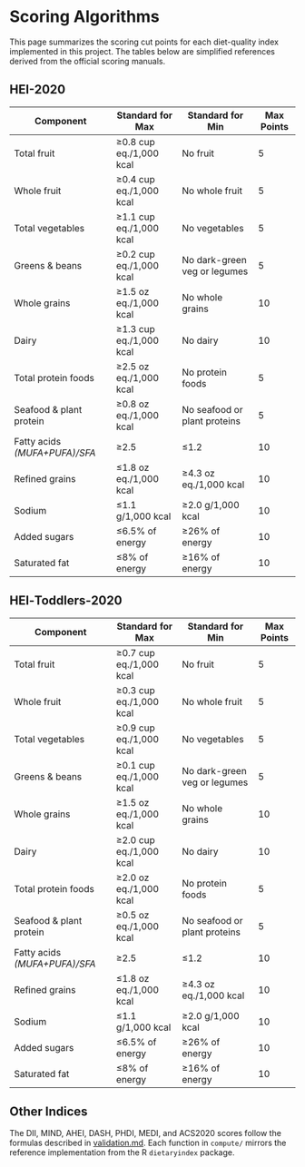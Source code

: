 # Scoring Algorithms

This page summarizes the scoring cut points for each diet-quality index implemented in this project. The tables below are simplified references derived from the official scoring manuals.

## HEI-2020

| Component | Standard for Max | Standard for Min | Max Points |
|-----------|-----------------|-----------------|-----------|
| Total fruit | ≥0.8 cup eq./1,000 kcal | No fruit | 5 |
| Whole fruit | ≥0.4 cup eq./1,000 kcal | No whole fruit | 5 |
| Total vegetables | ≥1.1 cup eq./1,000 kcal | No vegetables | 5 |
| Greens & beans | ≥0.2 cup eq./1,000 kcal | No dark-green veg or legumes | 5 |
| Whole grains | ≥1.5 oz eq./1,000 kcal | No whole grains | 10 |
| Dairy | ≥1.3 cup eq./1,000 kcal | No dairy | 10 |
| Total protein foods | ≥2.5 oz eq./1,000 kcal | No protein foods | 5 |
| Seafood & plant protein | ≥0.8 oz eq./1,000 kcal | No seafood or plant proteins | 5 |
| Fatty acids *(MUFA+PUFA)/SFA* | ≥2.5 | ≤1.2 | 10 |
| Refined grains | ≤1.8 oz eq./1,000 kcal | ≥4.3 oz eq./1,000 kcal | 10 |
| Sodium | ≤1.1 g/1,000 kcal | ≥2.0 g/1,000 kcal | 10 |
| Added sugars | ≤6.5% of energy | ≥26% of energy | 10 |
| Saturated fat | ≤8% of energy | ≥16% of energy | 10 |

## HEI‑Toddlers‑2020

| Component | Standard for Max | Standard for Min | Max Points |
|-----------|-----------------|-----------------|-----------|
| Total fruit | ≥0.7 cup eq./1,000 kcal | No fruit | 5 |
| Whole fruit | ≥0.3 cup eq./1,000 kcal | No whole fruit | 5 |
| Total vegetables | ≥0.9 cup eq./1,000 kcal | No vegetables | 5 |
| Greens & beans | ≥0.1 cup eq./1,000 kcal | No dark-green veg or legumes | 5 |
| Whole grains | ≥1.5 oz eq./1,000 kcal | No whole grains | 10 |
| Dairy | ≥2.0 cup eq./1,000 kcal | No dairy | 10 |
| Total protein foods | ≥2.0 oz eq./1,000 kcal | No protein foods | 5 |
| Seafood & plant protein | ≥0.5 oz eq./1,000 kcal | No seafood or plant proteins | 5 |
| Fatty acids *(MUFA+PUFA)/SFA* | ≥2.5 | ≤1.2 | 10 |
| Refined grains | ≤1.8 oz eq./1,000 kcal | ≥4.3 oz eq./1,000 kcal | 10 |
| Sodium | ≤1.1 g/1,000 kcal | ≥2.0 g/1,000 kcal | 10 |
| Added sugars | ≤6.5% of energy | ≥26% of energy | 10 |
| Saturated fat | ≤8% of energy | ≥16% of energy | 10 |

## Other Indices

The DII, MIND, AHEI, DASH, PHDI, MEDI, and ACS2020 scores follow the formulas described in [validation.md](../validation.md). Each function in `compute/` mirrors the reference implementation from the R `dietaryindex` package.
